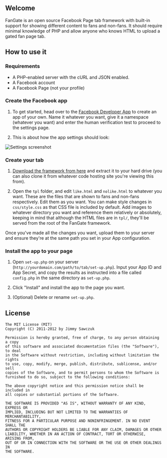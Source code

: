 ## Welcome ##

FanGate is an open source Facebook Page tab framework with built-in support for showing different content to fans and non-fans. It should require minimal knowledge of PHP and allow anyone who knows HTML to upload a gated fan page tab.

## How to use it ##

### Requirements ###

 * A PHP-enabled server with the cURL and JSON enabled.
 * A Facebook account
 * A Facebook Page (not your profile)

### Create the Facebook app ###

 1. To get started, head over to the [Facebook Developer App][1] to create an app of your own. Name it whatever you want, give it a namespace (whatever you want) and enter the human verification test to proceed to the settings page.

 2. This is about how the app settings should look:
   
 ![Settings screenshot](https://raw.github.com/jimmysawczuk/fangate/master/images/dev-settings.png)

### Create your tab ###

 1. [Download the framework from here][2] and extract it to your hard drive (you can also clone it from whatever code hosting site you're viewing this from).
 
 2. Open the `tpl` folder, and edit `like.html` and `nolike.html` to whatever you want. These are the files that are shown to fans and non-fans respectively. Edit them as you want. You can make style changes in `css/style.css` as that CSS file is included by default. Add images to whatever directory you want and reference them relatively or absolutely, keeping in mind that although the HTML files are in `tpl/`, they'll be served from the root of the FanGate framework.

Once you've made all the changes you want, upload them to your server and ensure they're at the same path you set in your App configuration.

### Install the app to your page ###
 1. Open `set-up.php` on your server (`http://yourdomain.com/path/to/tab/set-up.php`). Input your App ID and App Secret, and copy the results as instructed into a file called `config.php` in the same directory as `set-up.php`.
 
 2. Click "Install" and install the app to the page you want.
 
 3. (Optional) Delete or rename `set-up.php`.

## License

    The MIT License (MIT)
    Copyright (C) 2011-2012 by Jimmy Sawczuk

    Permission is hereby granted, free of charge, to any person obtaining a copy
    of this software and associated documentation files (the "Software"), to deal
    in the Software without restriction, including without limitation the rights
    to use, copy, modify, merge, publish, distribute, sublicense, and/or sell
    copies of the Software, and to permit persons to whom the Software is
    furnished to do so, subject to the following conditions:

    The above copyright notice and this permission notice shall be included in
    all copies or substantial portions of the Software.

    THE SOFTWARE IS PROVIDED "AS IS", WITHOUT WARRANTY OF ANY KIND, EXPRESS OR
    IMPLIED, INCLUDING BUT NOT LIMITED TO THE WARRANTIES OF MERCHANTABILITY,
    FITNESS FOR A PARTICULAR PURPOSE AND NONINFRINGEMENT. IN NO EVENT SHALL THE
    AUTHORS OR COPYRIGHT HOLDERS BE LIABLE FOR ANY CLAIM, DAMAGES OR OTHER
    LIABILITY, WHETHER IN AN ACTION OF CONTRACT, TORT OR OTHERWISE, ARISING FROM,
    OUT OF OR IN CONNECTION WITH THE SOFTWARE OR THE USE OR OTHER DEALINGS IN
    THE SOFTWARE.

  [1]: http://www.facebook.com/developers
  [2]: https://github.com/jimmysawczuk/fangate/zipball/master
